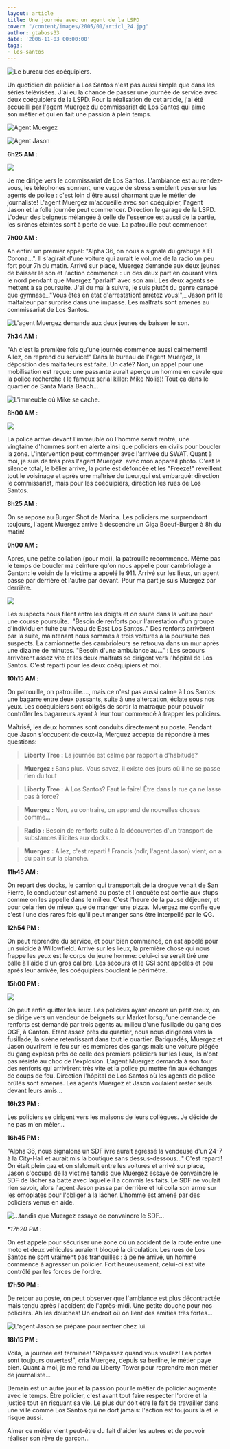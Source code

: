 ```yaml
---
layout: article
title: Une journée avec un agent de la LSPD
cover: "/content/images/2005/01/articl_24.jpg"
author: gtaboss33
date: '2006-11-03 00:00:00'
tags:
- los-santos
---
```


![Le bureau des coéquipiers.](  /content/images/2005/01/articl_24-2.jpg)

Un quotidien de policier à Los Santos n'est pas aussi simple que dans les séries télévisées. J'ai&nbsp;eu la chance de&nbsp;passer une journée de service avec deux coéquipiers de la LSPD. Pour la réalisation de cet article,&nbsp;j'ai été accueilli par&nbsp;l'agent Muergez du commissariat de Los Santos&nbsp;qui aime son&nbsp;métier et&nbsp;qui en&nbsp;fait une passion à plein temps.

![Agent Muergez](  /content/images/2005/01/articl_24.jpg)

![Agent Jason](  /content/images/2005/01/articl_24-4.jpg)

**6h25 AM :**

![](  /content/images/2005/01/article_24-6.jpg)

Je me dirige&nbsp;vers le&nbsp;commissariat de Los Santos. L'ambiance est au rendez-vous, les téléphones sonnent, une vague de stress semblent peser sur les agents de police : c'est loin d'être aussi charmant que le métier de journaliste! L'agent Muergez m'accueille avec son coéquipier, l'agent Jason&nbsp;et&nbsp;la folle journée peut commencer. Direction le garage de la LSPD. L'odeur des beignets&nbsp;mélangée à celle de&nbsp;l'essence est aussi de la partie, les sirènes éteintes sont à perte de vue. La patrouille peut&nbsp;commencer.

**7h00 AM :**

Ah enfin! un premier appel: "Alpha 36, on nous a signalé du grabuge à El Corona...". Il s'agirait d'une voiture qui aurait le volume de la radio un peu fort pour 7h du matin. Arrivé sur place, Muergez demande aux&nbsp;deux jeunes de baisser le son et l'action commence : un des&nbsp;deux part en courant vers le nord pendant que Muergez "parlait" avec&nbsp;son ami.&nbsp;Les deux agents se mettent à sa poursuite. J'ai du mal à suivre, je suis plutôt du genre canapé que gymnase\_."Vous êtes en état d'arrestation! arrêtez vous!",\_ Jason prit le malfaiteur&nbsp;par surprise dans une impasse.&nbsp;Les malfrats sont amenés au commissariat de Los Santos.

![L'agent Muergez demande aux deux jeunes de baisser le son.](  /content/images/2005/01/articl_24-11.jpg)

**7h34 AM :**

"Ah c'est la première fois qu'une journée commence aussi calmement! Allez, on reprend du service!" Dans le bureau de l'agent Muergez, la déposition des malfaiteurs est faite. Un café? Non,&nbsp;un appel pour une mobilisation est reçue: une passante aurait aperçu un homme en cavale que la police recherche ( le fameux serial killer: Mike Nolis)! Tout ça dans le quartier de Santa Maria Beach...

![L'immeuble où Mike se cache.](  /content/images/2005/01/articl_24-7.jpg)

**8h00 AM :**

![](  /content/images/2005/01/articl_24-10.jpg)

La&nbsp;police arrive devant l'immeuble où l'homme serait rentré, une vingtaine&nbsp;d'hommes sont en alerte ainsi que policiers en civils pour boucler la zone. L'intervention peut commencer avec l'arrivée du SWAT. Quant à moi, je suis de très près l'agent Muergez&nbsp; avec mon appareil photo. C'est le silence total, le bélier arrive, la porte est défoncée et les "Freeze!" réveillent tout le voisinage et après une maîtrise du tueur,qui est embarqué: direction le commissariat, mais pour les coéquipiers, direction les rues de Los Santos.

**8h25 AM :**

On se repose au Burger Shot de Marina. Les&nbsp;policiers me surprendront toujours, l'agent Muergez arrive à descendre un Giga Boeuf-Burger&nbsp;à 8h du matin!

**9h00 AM :**

Après, une petite collation (pour moi), la patrouille recommence. Même pas le temps de boucler ma ceinture qu'on nous appelle pour cambriolage à Ganton: le voisin de la victime a appelé le 911. Arrivé sur les lieux, un agent passe par derrière et l'autre par devant.&nbsp;Pour ma part je suis&nbsp;Muergez par derrière.

![](  /content/images/2005/01/articl_24-3.jpg)

Les suspects nous filent&nbsp;entre les doigts et on saute dans la voiture pour une course poursuite.&nbsp; "Besoin de renforts pour l'arrestation d'un groupe d'individu en fuite au niveau de East Los Santos.."&nbsp;Des renforts&nbsp;arrivèrent par la suite, maintenant nous sommes à trois voitures à la poursuite des suspects. La camionnette des cambrioleurs se retrouva dans un mur après une dizaine de minutes. "Besoin d'une ambulance au..." : Les secours arrivèrent assez vite et les deux malfrats se dirigent vers l'hôpital de Los Santos. C'est reparti pour les deux coéquipiers et moi.

**10h15 AM :**

On patrouille, on patrouille...., mais ce n'est pas aussi calme à Los Santos: une bagarre entre deux passants, suite à une altercation, éclate sous nos yeux. Les coéquipiers sont obligés de sortir la matraque pour pouvoir contrôler les bagarreurs ayant&nbsp;à leur tour commencé à frapper les policiers.

Maîtrisé, les deux hommes sont conduits directement au poste. Pendant que Jason&nbsp;s'occupent de ceux-là, Merguez&nbsp;accepte de répondre à mes questions:

> **Liberty Tree :** La journée est calme par rapport à d'habitude?

> **Muergez :** Sans plus. Vous savez, il existe des jours où il ne se passe rien du tout

> **Liberty Tree :** A Los Santos? Faut le faire! Être dans la rue ça ne lasse pas à force?

> **Muergez :** Non, au contraire, on apprend de nouvelles choses comme...

> **Radio :** Besoin de renforts suite à la découvertes d'un transport de substances illicites aux docks...

> **Muergez :** Allez, c'est reparti !&nbsp;Francis (ndlr, l'agent Jason) vient, on a du&nbsp;pain sur la planche.

**11h45 AM :**

On repart des docks, le camion qui transportait de la drogue venait de San Fierro, le conducteur est amené au&nbsp;poste et l'enquête est confié aux stups comme on les appelle dans le milieu. C'est l'heure de la pause déjeuner, et pour cela rien de mieux que de manger une pizza.&nbsp; Muergez me confie que c'est l'une des rares fois qu'il peut manger sans être&nbsp;interpellé par le QG.

**12h54 PM :**

On peut reprendre du service, et pour bien commencé, on est appelé pour un suicide à Willowfield. Arrivé sur les lieux, la première chose qui nous frappe les yeux est le corps du jeune homme: celui-ci se serait tiré une balle à&nbsp;l'aide d'un gros calibre. Les secours et le CSI sont appelés et peu après leur arrivée, les coéquipiers bouclent le périmètre.

**15h00 PM :**

![](  /content/images/2005/01/articl_24-12.jpg)

On peut enfin quitter les lieux. Les policiers ayant encore un petit creux, on se dirige vers un vendeur de beignets sur Market lorsqu'une demande de renforts est demandé par&nbsp;trois agents au milieu d'une fusillade du gang des OGF, à&nbsp;Ganton. Etant assez près du quartier, nous nous dirigeons vers la fusillade, la sirène retentissant dans tout le quartier. Bariquadés, Muergez et Jason ouvrirent le feu sur les membres des gangs mais une voiture piégée du gang explosa près de celle des premiers policiers sur les lieux, ils n'ont pas résisté au choc de l'explosion. L'agent Muergez demanda&nbsp;à son tour des renforts qui arrivèrent très vite et la police pu mettre fin aux échanges de coups de feu. Direction l'hôpital de Los Santos où les agents de police brûlés sont amenés. Les agents Muergez et Jason voulaient rester seuls devant leurs amis...

**16h23 PM :**

Les policiers se dirigent vers les maisons de leurs collègues. Je décide de ne pas m'en mêler...

**16h45 PM :**

"Alpha 36, nous signalons un SDF ivre aurait agressé la vendeuse d'un 24-7 à la City-Hall et aurait mis la boutique sans dessus-dessous..." C'est reparti! On était plein gaz et on slalomait entre les voitures et arrivé sur place, Jason s'occupa de la victime tandis que Muergez essaye de convaincre le SDF&nbsp;de lâcher sa batte avec laquelle il a commis les faits. Le SDF ne voulait rien savoir, alors l'agent Jason passa par derrière et lui colla son arme sur les omoplates pour l'obliger à la lâcher. L'homme est amené par&nbsp;des policiers venus en aide.

![...tandis que Muergez essaye de convaincre le SDF...](  /content/images/2005/01/article_24-13.jpg)

\*_17h20 PM :_

On est appelé pour sécuriser une zone où un accident de la route entre une moto et deux véhicules auraient bloqué la circulation. Les rues de Los Santos ne sont vraiment pas tranquilles : à peine arrivé, un homme commence à agresser un policier. Fort heureusement, celui-ci est vite contrôlé par les forces de l'ordre.

**17h50 PM :**

De retour au poste, on peut observer que l'ambiance est plus décontractée mais tendu après l'accident de l'après-midi. Une petite douche pour nos policiers. Ah les douches! Un endroit où&nbsp;on lient des amitiés très fortes...

![L'agent Jason se prépare pour rentrer chez lui.](  /content/images/2005/01/articl_24-5.jpg)

**18h15 PM :**

Voilà, la journée est terminée! "Repassez quand vous voulez! Les portes sont toujours ouvertes!", cria Muergez, depuis sa berline, le métier paye bien. Quant à moi, je me rend au Liberty Tower pour reprendre mon métier de journaliste...

Demain est un autre jour et la passion pour le métier de policier augmente avec le temps. Être policier, c'est avant tout faire respecter l'ordre et la justice tout en risquant sa vie. Le plus dur doit être le fait de travailler dans une ville comme Los Santos qui ne dort jamais: l'action est toujours là et le risque aussi.

Aimer ce métier vient peut-être du fait d'aider les autres et de pouvoir réaliser son rêve de garçon...

<!--kg-card-end: markdown-->
